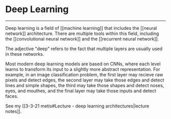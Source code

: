 # Deep Learning
---
Deep learning is a field of [[machine learning]] that includes the [[neural network]] architecture. There are multiple tools within this field, including the [[convolutional neural network]] and the [[recurrent neural network]]. 

The adjective "deep" refers to the fact that multiple layers are usually used in these networks. 

Most modern deep learning models are based on CNNs, where each level learns to transform its input to a slightly more abstract representation. For example, in an image classification problem, the first layer may recieve raw pixels and detect edges, the second layer may take those edges and detect lines and simple shapes, the third may take those shapes and detect noses, eyes, and mouthes, and the final layer may take those inputs and detect faces. 

See my [[3-3-21 metis#Lecture - deep learning architectures|lecture notes]]. 